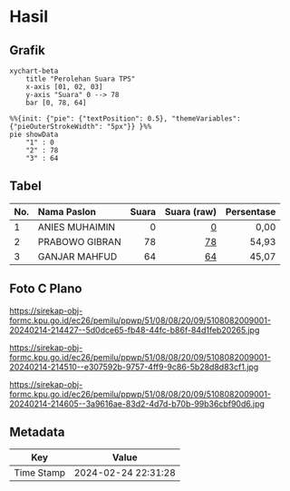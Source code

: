 # Hasil

## Grafik

```mermaid
xychart-beta
    title "Perolehan Suara TPS"
    x-axis [01, 02, 03]
    y-axis "Suara" 0 --> 78
    bar [0, 78, 64]
```

```mermaid
%%{init: {"pie": {"textPosition": 0.5}, "themeVariables": {"pieOuterStrokeWidth": "5px"}} }%%
pie showData
    "1" : 0
    "2" : 78
    "3" : 64
```

## Tabel

| No. | Nama Paslon    | Suara | Suara (raw) | Persentase |
|:--- |:-------------- | -----:| -----------:| ----------:|
| 1   | ANIES MUHAIMIN | 0     | [0][p-1]    | 0,00       |
| 2   | PRABOWO GIBRAN | 78    | [78][p-2]   | 54,93      |
| 3   | GANJAR MAHFUD  | 64    | [64][p-3]   | 45,07      |


[p-1]: https://github.com/gigit-pemilu/pemilu-2024-51-bali/blob/main/pilpres/hitung-suara/sub/51-bali/sub/08-buleleng/sub/08-kubutambahan/sub/2009-bila/sub/001-tps/sub/paslon-1.txt
[p-2]: https://github.com/gigit-pemilu/pemilu-2024-51-bali/blob/main/pilpres/hitung-suara/sub/51-bali/sub/08-buleleng/sub/08-kubutambahan/sub/2009-bila/sub/001-tps/sub/paslon-2.txt
[p-3]: https://github.com/gigit-pemilu/pemilu-2024-51-bali/blob/main/pilpres/hitung-suara/sub/51-bali/sub/08-buleleng/sub/08-kubutambahan/sub/2009-bila/sub/001-tps/sub/paslon-3.txt

## Foto C Plano

https://sirekap-obj-formc.kpu.go.id/ec26/pemilu/ppwp/51/08/08/20/09/5108082009001-20240214-214427--5d0dce65-fb48-44fc-b86f-84d1feb20265.jpg

https://sirekap-obj-formc.kpu.go.id/ec26/pemilu/ppwp/51/08/08/20/09/5108082009001-20240214-214510--e307592b-9757-4ff9-9c86-5b28d8d83cf1.jpg

https://sirekap-obj-formc.kpu.go.id/ec26/pemilu/ppwp/51/08/08/20/09/5108082009001-20240214-214605--3a9616ae-83d2-4d7d-b70b-99b36cbf90d6.jpg


## Metadata

| Key        | Value               |
| ---------- | ------------------- |
| Time Stamp | 2024-02-24 22:31:28 |



